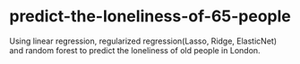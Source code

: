 # predict-the-loneliness-of-65-people
Using linear regression, regularized regression(Lasso, Ridge, ElasticNet) and random forest to predict the loneliness of old people in London.
